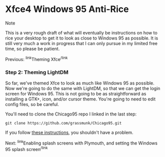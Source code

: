 # Xfce4 Windows 95 Anti-Rice
> [!NOTE]
> This is a very rough draft of what will eventually be instructions on how to rice your desktop to get it to look as close to Windows 95 as possible. It is still very much a work in progress that I can only pursue in my limited free time, so please be patient.

Previous: <sup>link</sup>Theming Xfce<sup>/link</sup>
### Step 2: Theming LightDM
So far, we've themed Xfce to look as much like Windows 95 as possible. Now we're going to do the same with LightDM, so that we can get the login screen for Windows 95. This is not going to be as straightforward as installing a GTK+, icon, and/or cursor theme. You're going to need to edit config files, so be careful.

You'll need to clone the Chicago95 repo I linked in the last step:
```
git clone https://github.com/grassmunk/Chicago95.git
```

If you follow [these instructions](https://github.com/grassmunk/Chicago95/tree/master/Lightdm/Chicago95), you shouldn't have a problem.

Next: <sup>link</sup>Enabling splash screens with Plymouth, and setting the Windows 95 splash screen<sup>/link</sup>
